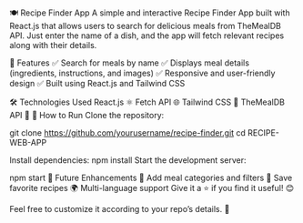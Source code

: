 🍽️ Recipe Finder App
A simple and interactive Recipe Finder App built with React.js that allows users to search for delicious meals from TheMealDB API. Just enter the name of a dish, and the app will fetch relevant recipes along with their details.

🚀 Features
✅ Search for meals by name
✅ Displays meal details (ingredients, instructions, and images)
✅ Responsive and user-friendly design
✅ Built using React.js and Tailwind CSS

🛠️ Technologies Used
React.js ⚛️
Fetch API 🌐
Tailwind CSS 🎨
TheMealDB API 🍲
🔧 How to Run
Clone the repository:

git clone https://github.com/yourusername/recipe-finder.git
cd RECIPE-WEB-APP

Install dependencies:
npm install
Start the development server:

npm start
📌 Future Enhancements
🍛 Add meal categories and filters
📝 Save favorite recipes
🌍 Multi-language support
Give it a ⭐ if you find it useful! 😊

Feel free to customize it according to your repo’s details. 🚀
